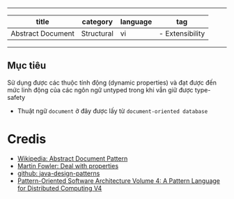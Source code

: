 
---
| title             | category   | language | tag             |
|-------------------|------------|----------|-----------------|
| Abstract Document | Structural | vi       | - Extensibility |
---

## Mục tiêu
Sử dụng được các thuộc tính động (dynamic properties) và đạt được đến mức linh động 
của các ngôn ngữ untyped trong khi vẫn giữ được type-safety

- Thuật ngữ `document` ở đây được lấy từ `document-oriented database`
# Credis
 - [Wikipedia: Abstract Document Pattern](https://en.wikipedia.org/wiki/Abstract_Document_Pattern)
 - [Martin Fowler: Deal with properties](https://martinfowler.com/apsupp/properties.pdf)
 - [github: java-design-patterns](https://github.com/iluwatar/java-design-patterns/blob/master/abstract-document/README.md)
 - [Pattern-Oriented Software Architecture Volume 4: A Pattern Language for Distributed Computing V4](https://www.amazon.com/gp/product/0470059028/ref=as_li_qf_asin_il_tl?ie=UTF8&tag=javadesignpat-20&creative=9325&linkCode=as2&creativeASIN=0470059028&linkId=e3aacaea7017258acf184f9f3283b492)
